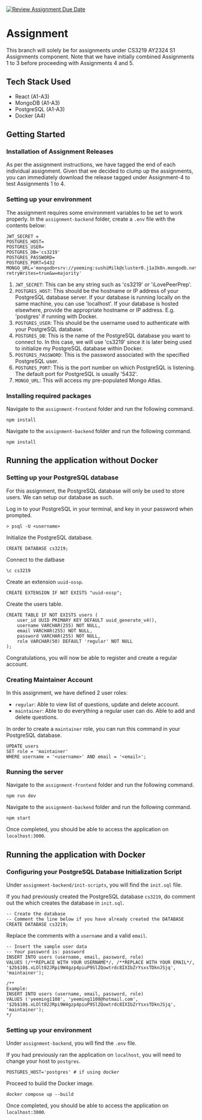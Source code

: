 [![Review Assignment Due Date](https://classroom.github.com/assets/deadline-readme-button-24ddc0f5d75046c5622901739e7c5dd533143b0c8e959d652212380cedb1ea36.svg)](https://classroom.github.com/a/6BOvYMwN)

# Assignment 

This branch will solely be for assignments under CS3219 AY2324 S1 Assignments component. Note that we have initially combined Assignments 1 to 3 before proceeding with Assignments 4 and 5.

## Tech Stack Used

- React (A1-A3)
- MongoDB (A1-A3)
- PostgreSQL (A1-A3)
- Docker (A4)

## Getting Started

### Installation of Assignment Releases

As per the assignment instructions, we have tagged the end of each individual assignment. Given that we decided to clump up the assignments, you can immediately download the release tagged under Assignment-4 to test Assignments 1 to 4. 

### Setting up your environment

The assignment requires some environment variables to be set to work properly. 
In the `assignment-backend` folder, create a `.env` file with the contents below:

```
JWT_SECRET = 
POSTGRES_HOST=
POSTGRES_USER=
POSTGRES_DB='cs3219'
POSTGRES_PASSWORD=
POSTGRES_PORT=5432
MONGO_URL='mongodb+srv://yeeming:sushiMilk@cluster0.j1a3k0n.mongodb.net/questions?retryWrites=true&w=majority'
```

1. `JWT_SECRET`: This can be any string such as 'cs3219' or 'iLovePeerPrep'.
2. `POSTGRES_HOST`: This should be the hostname or IP address of your PostgreSQL database server. If your database is running locally on the same machine, you can use 'localhost'. If your database is hosted elsewhere, provide the appropriate hostname or IP address. E.g. 'postgres' if running with Docker.
3. `POSTGRES_USER`: This should be the username used to authenticate with your PostgreSQL database.
4. `POSTGRES_DB`: This is the name of the PostgreSQL database you want to connect to. In this case, we will use 'cs3219' since it is later being used to initialize my PostgreSQL database within Docker. 
5. `POSTGRES_PASSWORD`: This is the password associated with the specified PostgreSQL user.
6. `POSTGRES_PORT`: This is the port number on which PostgreSQL is listening. The default port for PostgreSQL is usually '5432'.
7. `MONGO_URL`: This will access my pre-populated Mongo Atlas.

### Installing required packages
Navigate to the `assignment-frontend` folder and run the following command.
```
npm install
```
Navigate to the `assignment-backend` folder and run the following command.
```
npm install
```

## Running the application without Docker

### Setting up your PostgreSQL database

For this assignment, the PostgreSQL database will only be used to store users. We can setup our database as such.

Log in to your PostgreSQL in your terminal, and key in your password when prompted.
```
> psql -U <username>
```
Initialize the PostgreSQL database.
```
CREATE DATABASE cs3219;
```
Connect to the datbase
```
\c cs3219
```
Create an extension `uuid-ossp`.
```
CREATE EXTENSION IF NOT EXISTS "uuid-ossp";
```
Create the users table.
```
CREATE TABLE IF NOT EXISTS users (
    user_id UUID PRIMARY KEY DEFAULT uuid_generate_v4(),
    username VARCHAR(255) NOT NULL,
    email VARCHAR(255) NOT NULL,
    password VARCHAR(255) NOT NULL,
    role VARCHAR(50) DEFAULT 'regular' NOT NULL
);
```
Congratulations, you will now be able to register and create a regular account.

### Creating Maintainer Account

In this assignment, we have defined 2 user roles:
- `regular`: Able to view list of questions, update and delete account.
- `maintainer`: Able to do everything a regular user can do. Able to add and delete questions.

In order to create a `maintainer` role, you can run this command in your PostgreSQL database.
```
UPDATE users
SET role = 'maintainer'
WHERE username = '<username>' AND email = '<email>';
```

### Running the server
Navigate to the `assignment-frontend` folder and run the following command.
```
npm run dev
```
Navigate to the `assignment-backend` folder and run the following command.
```
npm start
```
Once completed, you should be able to access the application on `localhost:3000`.

## Running the application with Docker

### Configuring your PostgreSQL Database Initialization Script
Under `assignment-backend/init-scripts`, you will find the `init.sql` file.

If you had previously created the PostgreSQL database `cs3219`, do comment out the which creates the database in `init.sql`.
```
-- Create the database
-- Comment the line below if you have already created the DATABASE
CREATE DATABASE cs3219;
```

Replace the comments with a `username` and a valid `email`.
```
-- Insert the sample user data
-- Your password is: password
INSERT INTO users (username, email, password, role)
VALUES (/**REPLACE WITH YOUR USERNAME*/, /**REPLACE WITH YOUR EMAIL*/, '$2b$10$.xLOlt02JRpi9W4gzp4piuP9SlZQowtrdc8IXIbZrYsxsTDknJSjq', 'maintainer');

/**
Example:
INSERT INTO users (username, email, password, role)
VALUES ('yeeming1108', 'yeeming1108@hotmail.com', '$2b$10$.xLOlt02JRpi9W4gzp4piuP9SlZQowtrdc8IXIbZrYsxsTDknJSjq', 'maintainer');
*/
```

### Setting up your environment
Under `assignment-backend`, you will find the `.env` file.
 
If you had previously ran the application on `localhost`, you will need to change your host to `postgres`.
```
POSTGRES_HOST='postgres' # if using docker
```

Proceed to build the Docker image.
```
docker compose up --build
```

Once completed, you should be able to access the application on `localhost:3000`.

